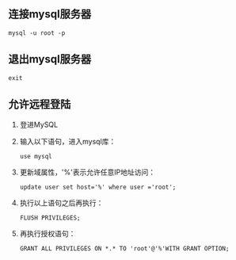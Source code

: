 
## 连接mysql服务器
```
mysql -u root -p
```
## 退出mysql服务器
```
exit
```
## 允许远程登陆
1. 登进MySQL

2. 输入以下语句，进入mysql库：  
    ```
    use mysql
    ```
3. 更新域属性，'%'表示允许任意IP地址访问： 
    ```    
    update user set host='%' where user ='root';
    ```
4. 执行以上语句之后再执行：
    ```
    FLUSH PRIVILEGES;
    ```
5. 再执行授权语句：  
    ```
    GRANT ALL PRIVILEGES ON *.* TO 'root'@'%'WITH GRANT OPTION;
    ```
